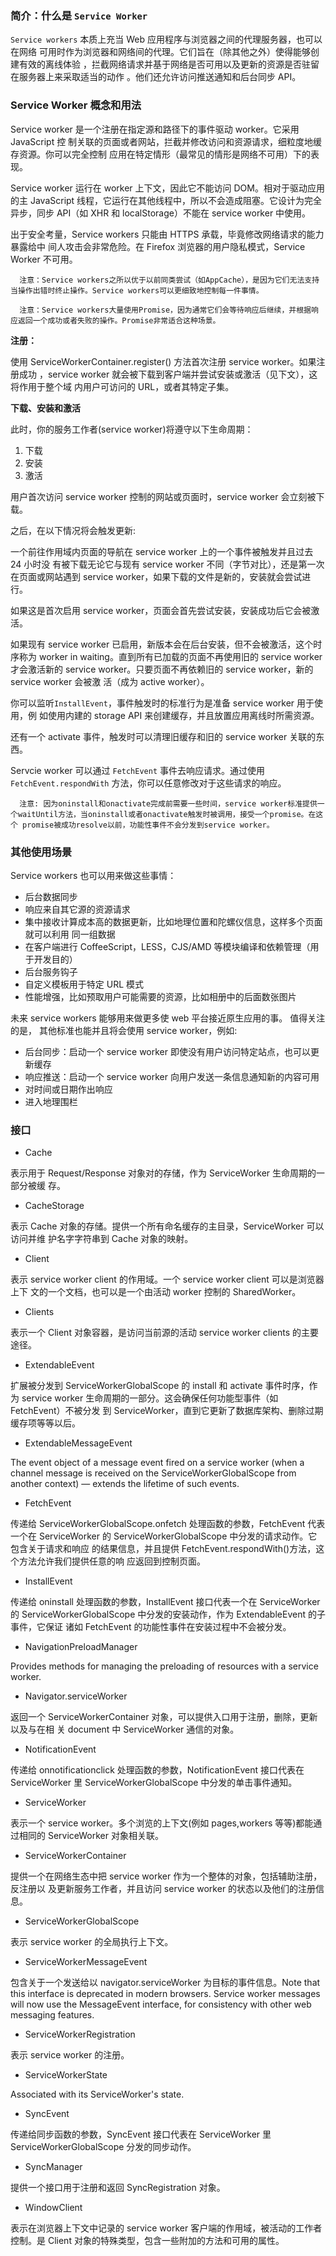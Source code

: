 ### 简介：什么是 `Service Worker`

`Service workers` 本质上充当 Web 应用程序与浏览器之间的代理服务器，也可以在网络
可用时作为浏览器和网络间的代理。它们旨在（除其他之外）使得能够创建有效的离线体验
，拦截网络请求并基于网络是否可用以及更新的资源是否驻留在服务器上来采取适当的动作
。他们还允许访问推送通知和后台同步 API。

### Service Worker 概念和用法

Service worker 是一个注册在指定源和路径下的事件驱动 worker。它采用 JavaScript 控
制关联的页面或者网站，拦截并修改访问和资源请求，细粒度地缓存资源。你可以完全控制
应用在特定情形（最常见的情形是网络不可用）下的表现。

Service worker 运行在 worker 上下文，因此它不能访问 DOM。相对于驱动应用的主
JavaScript 线程，它运行在其他线程中，所以不会造成阻塞。它设计为完全异步，同步
API（如 XHR 和 localStorage）不能在 service worker 中使用。

出于安全考量，Service workers 只能由 HTTPS 承载，毕竟修改网络请求的能力暴露给中
间人攻击会非常危险。在 Firefox 浏览器的用户隐私模式，Service Worker 不可用。

      注意：Service workers之所以优于以前同类尝试（如AppCache），是因为它们无法支持当操作出错时终止操作。Service workers可以更细致地控制每一件事情。

      注意：Service workers大量使用Promise，因为通常它们会等待响应后继续，并根据响应返回一个成功或者失败的操作。Promise非常适合这种场景。

**注册：**

使用 ServiceWorkerContainer.register() 方法首次注册 service worker。如果注册成功
，service worker 就会被下载到客户端并尝试安装或激活（见下文），这将作用于整个域
内用户可访问的 URL，或者其特定子集。

**下载、安装和激活**

此时，你的服务工作者(service worker)将遵守以下生命周期：

1. 下载
2. 安装
3. 激活

用户首次访问 service worker 控制的网站或页面时，service worker 会立刻被下载。

之后，在以下情况将会触发更新:

一个前往作用域内页面的导航在 service worker 上的一个事件被触发并且过去 24 小时没
有被下载无论它与现有 service worker 不同（字节对比），还是第一次在页面或网站遇到
service worker，如果下载的文件是新的，安装就会尝试进行。

如果这是首次启用 service worker，页面会首先尝试安装，安装成功后它会被激活。

如果现有 service worker 已启用，新版本会在后台安装，但不会被激活，这个时序称为
worker in waiting。直到所有已加载的页面不再使用旧的 service worker 才会激活新的
service worker。只要页面不再依赖旧的 service worker，新的 service worker 会被激
活（成为 active worker）。

你可以监听`InstallEvent`，事件触发时的标准行为是准备 service worker 用于使用，例
如使用内建的 storage API 来创建缓存，并且放置应用离线时所需资源。

还有一个 activate 事件，触发时可以清理旧缓存和旧的 service worker 关联的东西。

Servcie worker 可以通过 `FetchEvent` 事件去响应请求。通过使用
`FetchEvent.respondWith` 方法，你可以任意修改对于这些请求的响应。

      注意: 因为oninstall和onactivate完成前需要一些时间，service worker标准提供一个waitUntil方法，当oninstall或者onactivate触发时被调用，接受一个promise。在这个 promise被成功resolve以前，功能性事件不会分发到service worker。

### 其他使用场景

Service workers 也可以用来做这些事情：

- 后台数据同步
- 响应来自其它源的资源请求
- 集中接收计算成本高的数据更新，比如地理位置和陀螺仪信息，这样多个页面就可以利用
  同一组数据
- 在客户端进行 CoffeeScript，LESS，CJS/AMD 等模块编译和依赖管理（用于开发目的）
- 后台服务钩子
- 自定义模板用于特定 URL 模式
- 性能增强，比如预取用户可能需要的资源，比如相册中的后面数张图片

未来 service workers 能够用来做更多使 web 平台接近原生应用的事。 值得关注的是，
其他标准也能并且将会使用 service worker，例如:

- 后台同步：启动一个 service worker 即使没有用户访问特定站点，也可以更新缓存
- 响应推送：启动一个 service worker 向用户发送一条信息通知新的内容可用
- 对时间或日期作出响应
- 进入地理围栏

### 接口

- Cache

表示用于 Request/Response 对象对的存储，作为 ServiceWorker 生命周期的一部分被缓
存。

- CacheStorage

表示 Cache 对象的存储。提供一个所有命名缓存的主目录，ServiceWorker 可以访问并维
护名字字符串到 Cache 对象的映射。

- Client

表示 service worker client 的作用域。一个 service worker client 可以是浏览器上下
文的一个文档，也可以是一个由活动 worker 控制的 SharedWorker。

- Clients

表示一个 Client 对象容器，是访问当前源的活动 service worker clients 的主要途径。

- ExtendableEvent

扩展被分发到 ServiceWorkerGlobalScope 的 install 和 activate 事件时序，作为
service worker 生命周期的一部分。这会确保任何功能型事件（如 FetchEvent）不被分发
到 ServiceWorker，直到它更新了数据库架构、删除过期缓存项等等以后。

- ExtendableMessageEvent

The event object of a message event fired on a service worker (when a channel
message is received on the ServiceWorkerGlobalScope from another context) —
extends the lifetime of such events.

- FetchEvent

传递给 ServiceWorkerGlobalScope.onfetch 处理函数的参数，FetchEvent 代表一个在
ServiceWorker 的 ServiceWorkerGlobalScope 中分发的请求动作。它包含关于请求和响应
的结果信息，并且提供 FetchEvent.respondWith()方法，这个方法允许我们提供任意的响
应返回到控制页面。

- InstallEvent

传递给 oninstall 处理函数的参数，InstallEvent 接口代表一个在 ServiceWorker 的
ServiceWorkerGlobalScope 中分发的安装动作，作为 ExtendableEvent 的子事件，它保证
诸如 FetchEvent 的功能性事件在安装过程中不会被分发。

- NavigationPreloadManager

Provides methods for managing the preloading of resources with a service worker.

- Navigator.serviceWorker

返回一个 ServiceWorkerContainer 对象，可以提供入口用于注册，删除，更新以及与在相
关 document 中 ServiceWorker 通信的对象。

- NotificationEvent

传递给 onnotificationclick 处理函数的参数，NotificationEvent 接口代表在
ServiceWorker 里 ServiceWorkerGlobalScope 中分发的单击事件通知。

- ServiceWorker

表示一个 service worker。多个浏览的上下文(例如 pages,workers 等等)都能通过相同的
ServiceWorker 对象相关联。

- ServiceWorkerContainer

提供一个在网络生态中把 service worker 作为一个整体的对象，包括辅助注册，反注册以
及更新服务工作者，并且访问 service worker 的状态以及他们的注册信息。

- ServiceWorkerGlobalScope

表示 service worker 的全局执行上下文。

- ServiceWorkerMessageEvent

包含关于一个发送给以 navigator.serviceWorker 为目标的事件信息。Note that this
interface is deprecated in modern browsers. Service worker messages will now use
the MessageEvent interface, for consistency with other web messaging features.

- ServiceWorkerRegistration

表示 service worker 的注册。

- ServiceWorkerState

Associated with its ServiceWorker's state.

- SyncEvent

传递给同步函数的参数，SyncEvent 接口代表在 ServiceWorker 里
ServiceWorkerGlobalScope 分发的同步动作。

- SyncManager

提供一个接口用于注册和返回 SyncRegistration 对象。

- WindowClient

表示在浏览器上下文中记录的 service worker 客户端的作用域，被活动的工作者控制。是
Client 对象的特殊类型，包含一些附加的方法和可用的属性。
